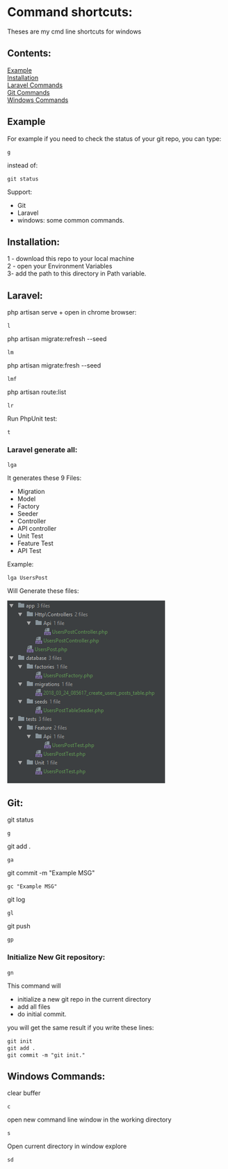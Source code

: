 # Command shortcuts:

Theses are my cmd line shortcuts for windows

## Contents:

[Example](#example)  
[Installation](#installation)  
[Laravel Commands](#laravel)  
[Git Commands](#git)  
[Windows Commands](windows-commands)  


## Example
For example if you need to check the status of your git repo, you can type:
```
g
```
instead of:
```
git status
```

Support:
- Git
- Laravel
- windows: some common commands.

## Installation:
1 - download this repo to your local machine    
2 - open your Environment Variables  
3- add the path to this directory in Path variable. 

## Laravel:

php artisan serve + open in chrome browser:
```
l
```
php artisan migrate:refresh --seed
```
lm 
```
php artisan migrate:fresh --seed
```
lmf
```
php artisan route:list
```
lr
```
Run PhpUnit test:
```
t
```

### Laravel generate all:
```
lga
```
It generates these 9 Files:
- Migration
- Model
- Factory
- Seeder
- Controller
- API controller
- Unit Test
- Feature Test
- API Test


Example:
```
lga UsersPost
```
Will Generate these files:

![image](images/lga.png)

## Git:
git status
```
g 
```
git add .
```
ga 
```
git commit -m "Example MSG"
```
gc "Example MSG" 
```
git log
```
gl 
```
git push
```
gp 
```

### Initialize New Git repository:
```
gn
```
This command will 
- initialize a new git repo in the current directory
- add all files
- do initial commit.

you will get the same result if you write these lines:
```
git init 
git add .
git commit -m "git init."
```

## Windows Commands:
clear buffer
```
c
```
open new command line window in the working directory
```
s 
```
Open current directory in window explore
```
sd
```
